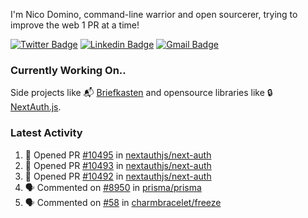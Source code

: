 
I'm Nico Domino, command-line warrior and open sourcerer, trying to improve the web 1 PR at a time!

[![Twitter Badge](https://img.shields.io/badge/-@ndom91-1ca0f1?style=flat-square&labelColor=1ca0f1&logo=twitter&logoColor=white&link=https://twitter.com/ndom91)](https://twitter.com/ndom91) [![Linkedin Badge](https://img.shields.io/badge/-ndom91-blue?style=flat-square&logo=Linkedin&logoColor=white&link=https://www.linkedin.com/in/ndom91/)](https://www.linkedin.com/in/ndom91/) [![Gmail Badge](https://img.shields.io/badge/-yo@ndo.dev-c14438?style=flat-square&logo=mail.ru&logoColor=white&link=mailto:yo@ndo.dev)](mailto:yo@ndo.dev)

### Currently Working On..

Side projects like 📬 [Briefkasten](https://briefkastenhq.com) and opensource libraries like 🔒 [NextAuth.js](https://github.com/nextauthjs/next-auth).

<!--START_SECTION_PROFILE_VIEWS:readme-info-->
<!--END_SECTION_PROFILE_VIEWS:readme-info-->

<!--START_SECTION_DAILY_COMMIT:readme-info-->
<!--END_SECTION_DAILY_COMMIT:readme-info-->

<!--START_SECTION_WEEKLY_COMMIT:readme-info-->
<!--END_SECTION_WEEKLY_COMMIT:readme-info-->

### Latest Activity

<!--START_SECTION:activity-->
1. 💪 Opened PR [#10495](https://github.com/nextauthjs/next-auth/pull/10495) in [nextauthjs/next-auth](https://github.com/nextauthjs/next-auth)
2. 💪 Opened PR [#10493](https://github.com/nextauthjs/next-auth/pull/10493) in [nextauthjs/next-auth](https://github.com/nextauthjs/next-auth)
3. 💪 Opened PR [#10492](https://github.com/nextauthjs/next-auth/pull/10492) in [nextauthjs/next-auth](https://github.com/nextauthjs/next-auth)
4. 🗣 Commented on [#8950](https://github.com/prisma/prisma/issues/8950#issuecomment-2041032581) in [prisma/prisma](https://github.com/prisma/prisma)
5. 🗣 Commented on [#58](https://github.com/charmbracelet/freeze/issues/58#issuecomment-2037023105) in [charmbracelet/freeze](https://github.com/charmbracelet/freeze)
<!--END_SECTION:activity-->
